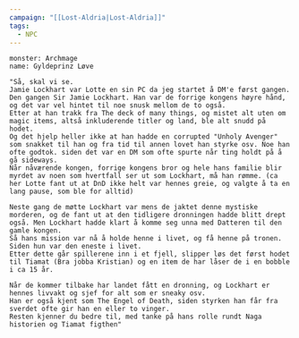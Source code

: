 ```yaml
---
campaign: "[[Lost-Aldria|Lost-Aldria]]"
tags:
  - NPC
---
```


```statblock
monster: Archmage
name: Gyldeprinz Løve
```
	"Så, skal vi se. 
	Jamie Lockhart var Lotte en sin PC da jeg startet å DM'e først gangen. Den gangen Sir Jamie Lockhart. Han var de forrige kongens høyre hånd, og det var vel hintet til noe snusk mellom de to også. 
	Etter at han trakk fra The deck of many things, og mistet alt uten om magic items, altså inkluderende titler og land, ble alt snudd på hodet. 
	Og det hjelp heller ikke at han hadde en corrupted "Unholy Avenger" som snakket til han og fra tid til annen lovet han styrke osv. Noe han ofte godtok. siden det var en DM som ofte spurte når ting holdt på å gå sideways. 
	Når nåværende kongen, forrige kongens bror og hele hans familie blir myrdet av noen som hvertfall ser ut som Lockhart, må han rømme. (ca her Lotte fant ut at DnD ikke helt var hennes greie, og valgte å ta en lang pause, som ble for alltid)
	
	Neste gang de møtte Lockhart var mens de jaktet denne mystiske morderen, og de fant ut at den tidligere dronningen hadde blitt drept også. Men Lockhart hadde klart å komme seg unna med Datteren til den gamle kongen. 
	Så hans mission var nå å holde henne i livet, og få henne på tronen. Siden hun var den eneste i livet. 
	Etter dette går spillerene inn i et fjell, slipper løs det først hodet til Tiamat (Bra jobba Kristian) og en item de har låser de i en bobble i ca 15 år. 
	
	Når de kommer tilbake har landet fått en dronning, og Lockhart er hennes livvakt og sjef for alt som er sneaky osv. 
	Han er også kjent som The Engel of Death, siden styrken han får fra sverdet ofte gir han en eller to vinger. 
	Resten kjenner du bedre til, med tanke på hans rolle rundt Naga historien og Tiamat figthen"

